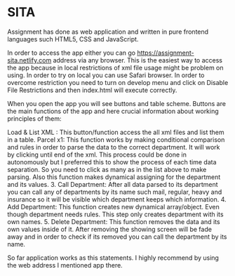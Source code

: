 # SITA
Assignment has done as web application and written in pure frontend languages such HTML5, CSS and JavaScript.

In order to access the app either you can go https://assignment-sita.netlify.com address via any browser. This is the easiest way to access the app because in local restrictions of xml file usage might be problem on using. In order to try on local you can use Safari browser. In order to overcome restriction you need to turn on develop menu and click on Disable File Restrictions and then index.html will execute correctly. 

When you open the app you will see buttons and table scheme. Buttons are the main functions of the app and here crucial information about working principles of them:

Load & List XML : This button/function access the all xml files and list them in a table.
Parcel x1: This function works by making conditional comparison and rules in order to parse the data to the correct department. It will work by clicking until end of the xml. This process could be done in autonomously but I preferred this to show the process of each time data separation. So you need to click as many as in the list above to make parsing. 
      Also this function makes dynamical assigning for the department and its values.
3.   Call Department: After all data parsed to its department you can call any of departments by its name such mail, regular, heavy and insurance so it will be visible which department keeps which information.
4.   Add Department: This function creates new dynamical array/object. Even though department needs rules. This step only creates department with its own names.
5.   Delete Department: This function removes the data and its own values inside of it. After removing the showing screen will be fade away and in order to check if its removed you can call the department by its name.

So far application works as this statements. I highly recommend by using the web address I mentioned app there. 
